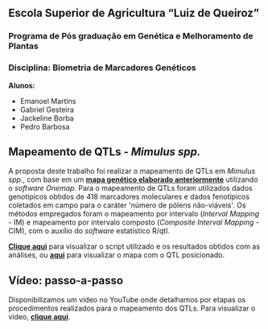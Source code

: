 ## Escola Superior de Agricultura “Luiz de Queiroz” 
### Programa de Pós graduação em Genética e Melhoramento de Plantas
### Disciplina: Biometria de Marcadores Genéticos

**Alunos:**
- Emanoel Martins
- Gabriel Gesteira
- Jackeline Borba
- Pedro Barbosa

## Mapeamento de QTLs - _Mimulus spp._

A proposta deste trabalho foi realizar o mapeamento de QTLs em _Mimulus spp._, com base em um [**mapa genético elaborado anteriormente**](https://gabrielgesteira.github.io/Mapa-Mimulus/) utilizando o _software Onemap_. Para o mapeamento de QTLs foram utilizados dados genotípicos obtidos de 418 marcadores moleculares e dados fenotípicos coletados em campo para o caráter 'número de pólens não-viáveis'. Os métodos empregados foram o mapeamento por intervalo (_Interval Mapping_ - IM) e mapeamento por intervalo composto (_Composite Interval Mapping_ - CIM), com o auxílio do _software_ estatístico R/qtl.

[**Clique aqui**](https://gabrielgesteira.github.io/mimulus-qtl/files/script-mimulus.html) para visualizar o script utilizado e os resultados obtidos com as análises, ou [**aqui**](https://gabrielgesteira.github.io/mimulus-qtl/files/MAPA_MIMULUS_QTL.pdf) para visualizar o mapa com o QTL posicionado.

## Vídeo: passo-a-passo

Disponibilizamos um vídeo no YouTube onde detalhamos por etapas os procedimentos realizados para o mapeamento dos QTLs. Para visualizar o vídeo, [**clique aqui**](https://youtu.be/7NnCneyEzLI).
